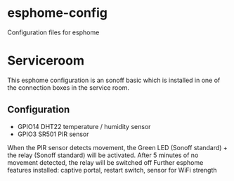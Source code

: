 # esphome-config
Configuration files for esphome
# Serviceroom
This esphome configuration is an sonoff basic which is installed in one of the connection boxes in the service room.
## Configuration
* GPIO14  DHT22 temperature / humidity sensor
* GPIO3   SR501 PIR sensor

When the PIR sensor detects movement, the Green LED (Sonoff standard) + the relay (Sonoff standard) will be activated.
After 5 minutes of no movement detected, the relay will be switched off
Further esphome features installed: captive portal, restart switch, sensor for WiFi strength

